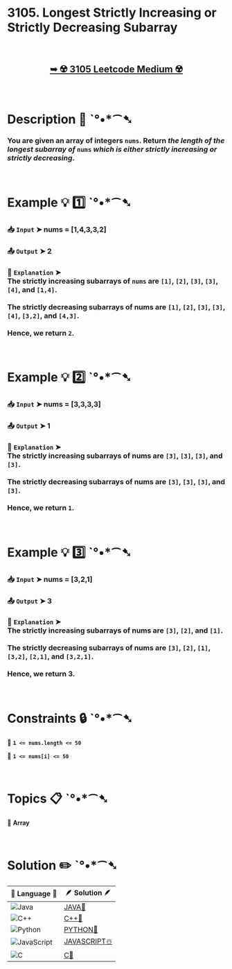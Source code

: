 # 3105. Longest Strictly Increasing or Strictly Decreasing Subarray

</br>

<h2 align="center"> 

<a href="https://leetcode.com/problems/longest-strictly-increasing-or-strictly-decreasing-subarray/description/?envType=daily-question&envId=2025-02-03"><strong>➥ ☢️ 3105 Leetcode Medium ☢️ </strong></a>
</h2>

</br>

# Description 📜 ˋ°•*⁀➷

### You are given an array of integers `nums`. Return *the length of the longest subarray of* `nums` *which is either strictly increasing or strictly decreasing*.

</br>

# Example 💡 1️⃣ ˋ°•*⁀➷

  ### 📥 `Input`  ➤ nums = [1,4,3,3,2]

  ### 📤 `Output`  ➤ 2

  ### 🔦 `Explanation`  ➤ </br> The strictly increasing subarrays of `nums` are `[1]`, `[2]`, `[3]`, `[3]`, `[4]`, and `[1,4]`.</br></br> The strictly decreasing subarrays of nums are `[1]`, `[2]`, `[3]`, `[3]`, `[4]`, `[3,2]`, and `[4,3]`.</br></br> Hence, we return `2`.

</br>

# Example 💡 2️⃣ ˋ°•*⁀➷

  ### 📥 `Input` ➤ nums = [3,3,3,3]

  ### 📤 `Output`  ➤ 1

  ### 🔦 `Explanation` ➤ </br> The strictly increasing subarrays of nums are `[3]`, `[3]`, `[3]`, and `[3]`.</br></br>The strictly decreasing subarrays of nums are `[3]`, `[3]`, `[3]`, and `[3]`.</br></br>Hence, we return `1`.

</br>

# Example 💡 3️⃣ ˋ°•*⁀➷

  ### 📥 `Input` ➤ nums = [3,2,1]

  ### 📤 `Output`  ➤ 3

  ### 🔦 `Explanation`  ➤ </br> The strictly increasing subarrays of nums are `[3]`, `[2]`, and `[1]`.</br></br> The strictly decreasing subarrays of nums are `[3]`, `[2]`, `[1]`, `[3,2]`, `[2,1]`, and `[3,2,1]`.</br></br> Hence, we return 3.

</br>

# Constraints 🔒 ˋ°•*⁀➷

🔹 **`1 <= nums.length <= 50`** </br>

🔹 **`1 <= nums[i] <= 50`** </br>

</br>

# Topics 📋 ˋ°•*⁀➷

🔸 **Array**  </br>

</br>

# Solution ✏️ ˋ°•*⁀➷

| 📒 Language 📒  | 🪶 Solution 🪶 |
| ------------- | ------------- |
|  ![Java](https://img.shields.io/badge/java-%23ED8B00.svg?style=for-the-badge&logo=openjdk&logoColor=white)  | [JAVA🍁]() |
|  ![C++](https://img.shields.io/badge/c++-%2300599C.svg?style=for-the-badge&logo=c%2B%2B&logoColor=white)  | [C++🎲]()  |
|  ![Python](https://img.shields.io/badge/python-3670A0?style=for-the-badge&logo=python&logoColor=ffdd54)    | [PYTHON🍰]() |
| ![JavaScript](https://img.shields.io/badge/javascript-%23323330.svg?style=for-the-badge&logo=javascript&logoColor=%23F7DF1E)   | [JAVASCRIPT☃️]() |
|   ![C](https://img.shields.io/badge/c-%2300599C.svg?style=for-the-badge&logo=c&logoColor=white)   | [C💖]()  |
